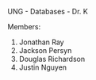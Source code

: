 UNG - Databases - Dr. K

Members:
1. Jonathan Ray
2. Jackson Persyn
3. Douglas Richardson
4. Justin Nguyen
